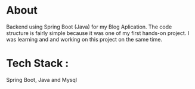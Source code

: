 # About

Backend using Spring Boot (Java) for my Blog Aplication. The code structure is fairly simple because it was one of my first hands-on project. I was learning and and working on this project on the same time.

# Tech Stack :

Spring Boot, Java and Mysql

